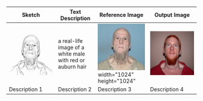 | Sketch     | Text Description      | Reference Image      | Output Image |
|---------------|---------------|---------------| --------------- |
| <img src="./sketches/1_sketch.png"/> | a real-life image of a white male with red or auburn hair | <img src="./reference_images/1.png"/> width="1024" height="1024"|  <img src="./output_images/1_output.png" />   |
| Description 1 | Description 2 | Description 3 | Description 4  |
